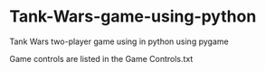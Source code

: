 # Tank-Wars-game-using-python
Tank Wars two-player game using in python using pygame

Game controls are listed in the Game Controls.txt
